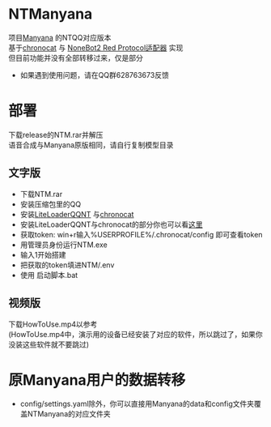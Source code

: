 # NTManyana
项目[Manyana](https://github.com/avilliai/Manyana) 的NTQQ对应版本<br>
基于[chronocat](https://chronocat.vercel.app/) 与 [NoneBot2 Red Protocol适配器](https://github.com/nonebot/adapter-red) 实现<br>
但目前功能并没有全部转移过来，仅是部分
- 如果遇到使用问题，请在QQ群628763673反馈
# 部署
下载release的NTM.rar并解压<br>
语音合成与Manyana原版相同，请自行复制模型目录
## 文字版
- 下载NTM.rar
- 安装压缩包里的QQ
- 安装[LiteLoaderQQNT](https://github.com/LiteLoaderQQNT/LiteLoaderQQNT/releases/tag/0.5.9) 与[chronocat](https://chronocat.vercel.app/install/llqqnt) 
- 安装LiteLoaderQQNT与chronocat的部分你也可以看[这里](https://blog.bingyue.top/2023/10/14/chronocat_1/)
- 获取token: win+r输入%USERPROFILE%/.chronocat/config 即可查看token
- 用管理员身份运行NTM.exe
- 输入1开始搭建
- 把获取的token填进NTM/.env
- 使用 启动脚本.bat
## 视频版
下载HowToUse.mp4以参考<br>
(HowToUse.mp4中，演示用的设备已经安装了对应的软件，所以跳过了，如果你没装这些软件就不要跳过)
# 原Manyana用户的数据转移
- config/settings.yaml除外，你可以直接用Manyana的data和config文件夹覆盖NTManyana的对应文件夹